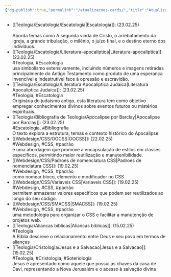 ```yaml
---
{"dg-publish":true,"permalink":"/atualizacoes-cards/","title":"Atualizações","metatags":{"description":"Atualizações recentes"},"contentClasses":"list-cards","updated":"2025-03-04T17:20:18.464-03:00"}
---
```




- [[Teologia/Escatologia/Escatologia\|Escatologia]]:  (23.02.25)<br><br>Aborda temas como A segunda vinda de Cristo, o arrebatamento da igreja, a grande tribulação, o milênio, o juízo final, e o destino eterno dos indivíduos.
- [[Teologia/Escatologia/Literatura-apocaliptica\|Literatura-apocaliptica]]:  (23.02.25)<br>#Teologia, #Escatologia<br>usa simbolismo extensivamente, incluindo números e imagens retiradas principalmente do Antigo Testamento como produto de uma esperança invencível e indestrutível face à opressão e escravidão.
- [[Teologia/Escatologia/Literatura Apocaliptica Judaica\|Literatura Apocaliptica Judaica]]:  (23.02.25)<br>#Teologia, #Escatologia<br>Originária do judaísmo antigo, esta literatura tem como objetivo empregar conhecimentos divinos sobre eventos futuros ou mistérios espirituais.
- [[Teologia/Bibliografia de Teologia/Apocalipse por Barclay\|Apocalipse por Barclay]]:  (23.02.25)<br>#Escatologia, #Bibliografia<br>O texto explora a estrutura, temas e contexto histórico do Apocalipse
- [[Webdesign/CSS/OOCSS\|OOCSS]]:  (22.02.25)<br>#Webdesign, #CSS, #padrão<br>é uma abordagem que promove a encapsulação de estilos em classes específicos, permitindo maior reutilização e manutenibilidade.
- [[Webdesign/CSS/Padroes de nomenclatura CSS\|Padroes de nomenclatura CSS]]:  (19.02.25)<br>#Webdesign, #CSS, #padrão<br>como nomear bloco, elemento e modificador no CSS
- [[Webdesign/CSS/Variaveis CSS\|Variaveis CSS]]:  (19.02.25)<br>#Webdesign, #CSS, #padrão<br>permitem armazenar valores específicos que podem ser reutilizados ao longo do seu código.
- [[Webdesign/CSS/SMACSS\|SMACSS]]:  (19.02.25)<br>#Webdesign, #CSS, #padrão<br>uma metodologia para organizar o CSS e facilitar a manutenção de projetos web.
- [[Teologia/Aliancas biblicas\|Aliancas biblicas]]:  (15.02.25)<br>#Teologia<br>A Bíblia descreve o relacionamento entre Deus e seu povo em termos de alianças
- [[Teologia/Cristologia/Jesus e a Salvacao\|Jesus e a Salvacao]]:  (15.02.25)<br>#Teologia, #Cristologia, #Soteriologia<br>Jesus é apresentado como aquele que possui as chaves da casa de Davi, representando a Nova Jerusalém e o acesso à salvação divina
